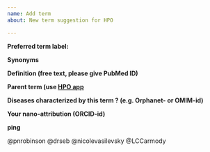 ```yaml
---
name: Add term
about: New term suggestion for HPO

---
```


**Preferred term label:**


**Synonyms**


**Definition (free text, please give PubMed ID)**


**Parent term (use [HPO app](https://hpo.jax.org/app/)**


**Diseases characterized by this term ? (e.g. Orphanet- or OMIM-id)**


**Your nano-attribution (ORCID-id)**


**ping**

@pnrobinson
@drseb
@nicolevasilevsky 
@LCCarmody 

